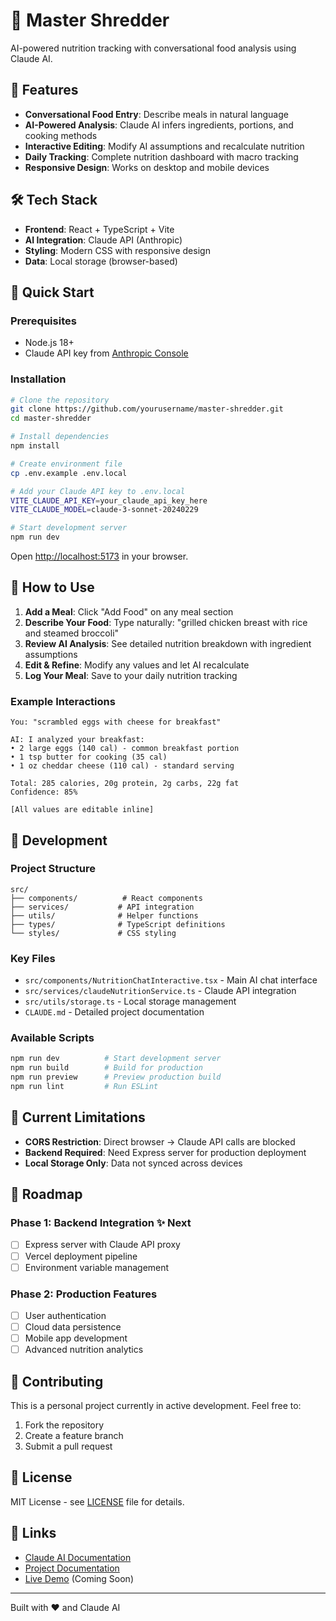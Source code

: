 # 🥗 Master Shredder

AI-powered nutrition tracking with conversational food analysis using Claude AI.

## 🚀 Features

- **Conversational Food Entry**: Describe meals in natural language
- **AI-Powered Analysis**: Claude AI infers ingredients, portions, and cooking methods
- **Interactive Editing**: Modify AI assumptions and recalculate nutrition
- **Daily Tracking**: Complete nutrition dashboard with macro tracking
- **Responsive Design**: Works on desktop and mobile devices

## 🛠️ Tech Stack

- **Frontend**: React + TypeScript + Vite
- **AI Integration**: Claude API (Anthropic)
- **Styling**: Modern CSS with responsive design
- **Data**: Local storage (browser-based)

## 🏃 Quick Start

### Prerequisites
- Node.js 18+
- Claude API key from [Anthropic Console](https://console.anthropic.com/)

### Installation

```bash
# Clone the repository
git clone https://github.com/yourusername/master-shredder.git
cd master-shredder

# Install dependencies
npm install

# Create environment file
cp .env.example .env.local

# Add your Claude API key to .env.local
VITE_CLAUDE_API_KEY=your_claude_api_key_here
VITE_CLAUDE_MODEL=claude-3-sonnet-20240229

# Start development server
npm run dev
```

Open [http://localhost:5173](http://localhost:5173) in your browser.

## 🎯 How to Use

1. **Add a Meal**: Click "Add Food" on any meal section
2. **Describe Your Food**: Type naturally: "grilled chicken breast with rice and steamed broccoli"
3. **Review AI Analysis**: See detailed nutrition breakdown with ingredient assumptions
4. **Edit & Refine**: Modify any values and let AI recalculate
5. **Log Your Meal**: Save to your daily nutrition tracking

### Example Interactions

```
You: "scrambled eggs with cheese for breakfast"

AI: I analyzed your breakfast:
• 2 large eggs (140 cal) - common breakfast portion
• 1 tsp butter for cooking (35 cal)
• 1 oz cheddar cheese (110 cal) - standard serving

Total: 285 calories, 20g protein, 2g carbs, 22g fat
Confidence: 85%

[All values are editable inline]
```

## 🔧 Development

### Project Structure
```
src/
├── components/          # React components
├── services/           # API integration
├── utils/              # Helper functions
├── types/              # TypeScript definitions
└── styles/             # CSS styling
```

### Key Files
- `src/components/NutritionChatInteractive.tsx` - Main AI chat interface
- `src/services/claudeNutritionService.ts` - Claude API integration
- `src/utils/storage.ts` - Local storage management
- `CLAUDE.md` - Detailed project documentation

### Available Scripts

```bash
npm run dev          # Start development server
npm run build        # Build for production
npm run preview      # Preview production build
npm run lint         # Run ESLint
```

## 🚧 Current Limitations

- **CORS Restriction**: Direct browser → Claude API calls are blocked
- **Backend Required**: Need Express server for production deployment
- **Local Storage Only**: Data not synced across devices

## 🎯 Roadmap

### Phase 1: Backend Integration ✨ Next
- [ ] Express server with Claude API proxy
- [ ] Vercel deployment pipeline
- [ ] Environment variable management

### Phase 2: Production Features
- [ ] User authentication
- [ ] Cloud data persistence
- [ ] Mobile app development
- [ ] Advanced nutrition analytics

## 🤝 Contributing

This is a personal project currently in active development. Feel free to:

1. Fork the repository
2. Create a feature branch
3. Submit a pull request

## 📄 License

MIT License - see [LICENSE](LICENSE) file for details.

## 🔗 Links

- [Claude AI Documentation](https://docs.anthropic.com/)
- [Project Documentation](CLAUDE.md)
- [Live Demo](https://master-shredder.vercel.app) (Coming Soon)

---

Built with ❤️ and Claude AI
